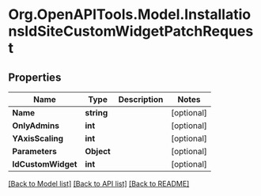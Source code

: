 # Org.OpenAPITools.Model.InstallationsIdSiteCustomWidgetPatchRequest

## Properties

Name | Type | Description | Notes
------------ | ------------- | ------------- | -------------
**Name** | **string** |  | [optional] 
**OnlyAdmins** | **int** |  | [optional] 
**YAxisScaling** | **int** |  | [optional] 
**Parameters** | **Object** |  | [optional] 
**IdCustomWidget** | **int** |  | [optional] 

[[Back to Model list]](../../README.md#documentation-for-models) [[Back to API list]](../../README.md#documentation-for-api-endpoints) [[Back to README]](../../README.md)

